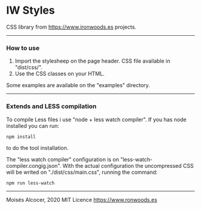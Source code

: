 # IW Styles

CSS library from https://www.ironwoods.es projects.

***

### How to use

1. Import the stylesheep on the page header. CSS file available in "dist/css/".
2. Use the CSS classes on your HTML.

Some examples are available on the "examples" directory.

***

### Extends and LESS compilation

To compile Less files i use "node + less watch compiler".
If you has node installed you can run:

    npm install

to do the tool installation.

The "less watch compiler" configuration is on "less-watch-compiler.congig.json".
With the actual configuration the uncompressed CSS will be writed on
"./dist/css/main.css", running the command:

    npm run less-watch

***

Moisés Alcocer, 2020 MIT Licence
https://www.ronwoods.es
